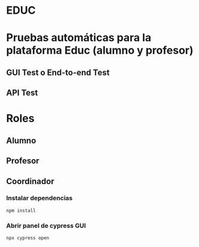# EDUC
# Pruebas automáticas para la plataforma Educ (alumno y profesor)

## GUI Test o End-to-end Test 
## API Test

# Roles
## Alumno
## Profesor
## Coordinador

### Instalar dependencias
``npm install``

### Abrir panel de cypress GUI
``npx cypress open``
